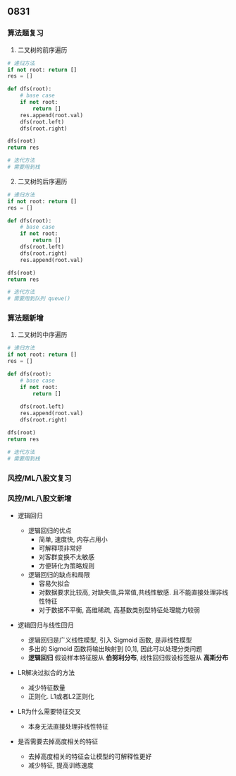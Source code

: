 ## 0831 
### 算法题复习
1. 二叉树的前序遍历
```python  
# 递归方法    
if not root: return [] 
res = [] 

def dfs(root):
    # base case
    if not root: 
        return [] 
    res.append(root.val) 
    dfs(root.left) 
    dfs(root.right)  

dfs(root) 
return res 

# 迭代方法 
# 需要用到栈  

```   

2. 二叉树的后序遍历
```python  
# 递归方法    
if not root: return [] 
res = [] 

def dfs(root):
    # base case
    if not root: 
        return [] 
    dfs(root.left) 
    dfs(root.right) 
    res.append(root.val)  

dfs(root) 
return res 

# 迭代方法 
# 需要用到队列 queue()  

```   

### 算法题新增 
1. 二叉树的中序遍历
```python  
# 递归方法    
if not root: return [] 
res = [] 

def dfs(root):
    # base case
    if not root: 
        return [] 
    
    dfs(root.left)  
    res.append(root.val)
    dfs(root.right)  

dfs(root) 
return res 

# 迭代方法 
# 需要用到栈  

```   

### 风控/ML八股文复习  
 

### 风控/ML八股文新增  
- 逻辑回归
    - 逻辑回归的优点 
        - 简单, 速度快, 内存占用小 
        - 可解释项非常好
        - 对客群变换不太敏感 
        - 方便转化为策略规则  
    - 逻辑回归的缺点和局限
        - 容易欠拟合 
        - 对数据要求比较高, 对缺失值,异常值,共线性敏感. 且不能直接处理非线性特征 
        - 对于数据不平衡, 高维稀疏, 高基数类别型特征处理能力较弱  
- 逻辑回归与线性回归 
    - 逻辑回归是广义线性模型, 引入 Sigmoid 函数, 是非线性模型 
    - 多出的 Sigmoid 函数将输出映射到 [0,1], 因此可以处理分类问题 
    - **逻辑回归** 假设样本特征服从 **伯努利分布**, 线性回归假设标签服从 **高斯分布** 
- LR解决过拟合的方法 
    - 减少特征数量 
    - 正则化. L1或者L2正则化 
- LR为什么需要特征交叉
    - 本身无法直接处理非线性特征  

- 是否需要去掉高度相关的特征
    - 去掉高度相关的特征会让模型的可解释性更好 
    - 减少特征, 提高训练速度 


